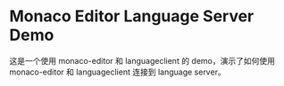# Monaco Editor Language Server Demo

这是一个使用 monaco-editor 和 languageclient 的 demo，演示了如何使用 monaco-editor 和 languageclient 连接到 language server。